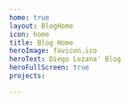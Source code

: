 ```yaml
---
home: true
layout: BlogHome
icon: home
title: Blog Home
heroImage: favicon.ico
heroText: Diego Lezana' Blog
heroFullScreen: true
projects:

---
```

